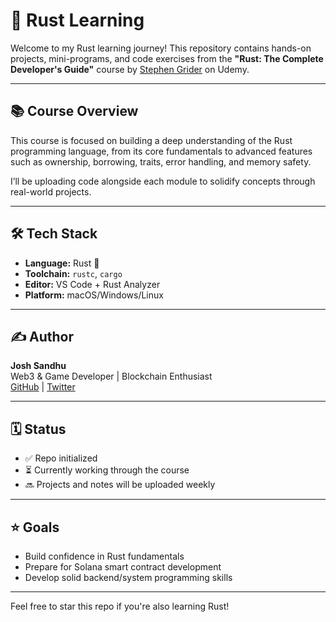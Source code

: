 
# 🦀 Rust Learning

Welcome to my Rust learning journey! This repository contains hands-on projects, mini-programs, and code exercises from the **"Rust: The Complete Developer's Guide"** course by [Stephen Grider](https://www.udemy.com/course/rust-the-complete-developers-guide/) on Udemy.

---

## 📚 Course Overview

This course is focused on building a deep understanding of the Rust programming language, from its core fundamentals to advanced features such as ownership, borrowing, traits, error handling, and memory safety.

I’ll be uploading code alongside each module to solidify concepts through real-world projects.

---

## 🛠️ Tech Stack

- **Language:** Rust 🦀
- **Toolchain:** `rustc`, `cargo`
- **Editor:** VS Code + Rust Analyzer
- **Platform:** macOS/Windows/Linux

---

## ✍️ Author

**Josh Sandhu**  
Web3 & Game Developer | Blockchain Enthusiast  
[GitHub](https://github.com/JoshhSandhu) | [Twitter](https://x.com/0xJ05H)

---

## 🗓️ Status

- ✅ Repo initialized
- ⏳ Currently working through the course
- 🔜 Projects and notes will be uploaded weekly

---

## ⭐️ Goals

- Build confidence in Rust fundamentals
- Prepare for Solana smart contract development
- Develop solid backend/system programming skills

---

Feel free to star this repo if you're also learning Rust!
